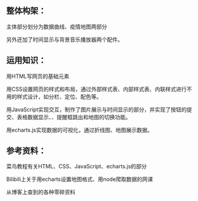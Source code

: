 
## 整体构架：

主体部分划分为数据曲线、疫情地图两部分

另外还加了时间显示与背景音乐播放器两个配件。


## 运用知识：

用HTML写网页的基础元素

用CSS设置网页的样式和布局，通过外部样式表、内部样式表、内联样式进行不用的样式设计，如分栏、定位、配色等。

用JavaScript实现交互，制作了图片展示与时间显示的部分，并实现了按钮的提交、表格数据显示、、提醒框跳出和地图的切换功能。

用echarts.js实现数据的可视化，通过折线图、地图展示数据。



## 参考资料：

菜鸟教程有关HTML、CSS、JavaScript、echarts.js的部分

Bilibili上关于用echarts设置地图格式、用node爬取数据的网课

从博客上查到的各种零碎资料


